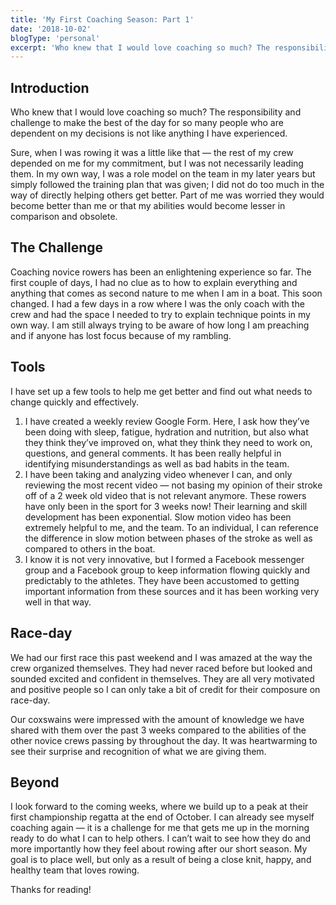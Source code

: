 ```yaml
---
title: 'My First Coaching Season: Part 1'
date: '2018-10-02'
blogType: 'personal'
excerpt: 'Who knew that I would love coaching so much? The responsibility and challenge to make the best of the day for so many people...'
---
```


## Introduction

Who knew that I would love coaching so much? The responsibility and challenge to make the best of the day for so many people who are dependent on my decisions is not like anything I have experienced.

Sure, when I was rowing it was a little like that — the rest of my crew depended on me for my commitment, but I was not necessarily leading them. In my own way, I was a role model on the team in my later years but simply followed the training plan that was given; I did not do too much in the way of directly helping others get better. Part of me was worried they would become better than me or that my abilities would become lesser in comparison and obsolete.

## The Challenge

Coaching novice rowers has been an enlightening experience so far. The first couple of days, I had no clue as to how to explain everything and anything that comes as second nature to me when I am in a boat. This soon changed. I had a few days in a row where I was the only coach with the crew and had the space I needed to try to explain technique points in my own way. I am still always trying to be aware of how long I am preaching and if anyone has lost focus because of my rambling.

## Tools

I have set up a few tools to help me get better and find out what needs to change quickly and effectively.

<ol>
<li> I have created a weekly review Google Form. Here, I ask how they’ve been doing with sleep, fatigue, hydration and nutrition, but also what they think they’ve improved on, what they think they need to work on, questions, and general comments. It has been really helpful in identifying misunderstandings as well as bad habits in the team.</li>
<li> I have been taking and analyzing video whenever I can, and only reviewing the most recent video — not basing my opinion of their stroke off of a 2 week old video that is not relevant anymore. These rowers have only been in the sport for 3 weeks now! Their learning and skill development has been exponential. Slow motion video has been extremely helpful to me, and the team. To an individual, I can reference the difference in slow motion between phases of the stroke as well as compared to others in the boat.</li>
<li>I know it is not very innovative, but I formed a Facebook messenger group and a Facebook group to keep information flowing quickly and predictably to the athletes. They have been accustomed to getting important information from these sources and it has been working very well in that way.</li>
</ol>

## Race-day

We had our first race this past weekend and I was amazed at the way the crew organized themselves. They had never raced before but looked and sounded excited and confident in themselves. They are all very motivated and positive people so I can only take a bit of credit for their composure on race-day.

Our coxswains were impressed with the amount of knowledge we have shared with them over the past 3 weeks compared to the abilities of the other novice crews passing by throughout the day. It was heartwarming to see their surprise and recognition of what we are giving them.

## Beyond

I look forward to the coming weeks, where we build up to a peak at their first championship regatta at the end of October. I can already see myself coaching again — it is a challenge for me that gets me up in the morning ready to do what I can to help others. I can’t wait to see how they do and more importantly how they feel about rowing after our short season. My goal is to place well, but only as a result of being a close knit, happy, and healthy team that loves rowing.

Thanks for reading!
